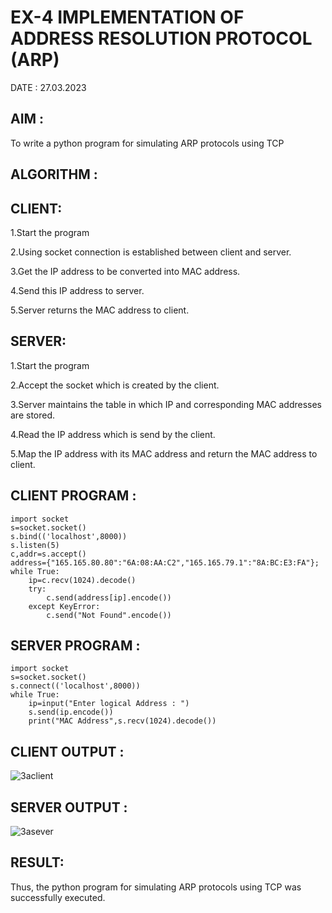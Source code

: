 # EX-4 IMPLEMENTATION OF ADDRESS RESOLUTION PROTOCOL (ARP)
DATE : 27.03.2023

## AIM :
To write a python program for simulating ARP protocols using TCP

## ALGORITHM :
## CLIENT:

1.Start the program

2.Using socket connection is established between client and server.

3.Get the IP address to be converted into MAC address.

4.Send this IP address to server.

5.Server returns the MAC address to client.

## SERVER:

1.Start the program

2.Accept the socket which is created by the client.

3.Server maintains the table in which IP and corresponding MAC addresses are stored.

4.Read the IP address which is send by the client.

5.Map the IP address with its MAC address and return the MAC address to client.

## CLIENT PROGRAM :
```
import socket
s=socket.socket()
s.bind(('localhost',8000))
s.listen(5)
c,addr=s.accept()
address={"165.165.80.80":"6A:08:AA:C2","165.165.79.1":"8A:BC:E3:FA"};
while True:
    ip=c.recv(1024).decode()
    try:
        c.send(address[ip].encode())
    except KeyError:
        c.send("Not Found".encode())
 ```      
## SERVER PROGRAM :
```
import socket
s=socket.socket()
s.connect(('localhost',8000))
while True:
    ip=input("Enter logical Address : ")
    s.send(ip.encode())
    print("MAC Address",s.recv(1024).decode())
 `````   
## CLIENT OUTPUT :

![3aclient](https://github.com/yogeshrao05/EX-4/assets/122008288/db3f39c1-1198-474b-beeb-6fc2165a1051)

## SERVER OUTPUT :

![3asever](https://github.com/yogeshrao05/EX-4/assets/122008288/5b3e8cbf-7fca-4ed6-97a2-ed1fc0bd5e20)

## RESULT:
Thus, the python program for simulating ARP protocols using TCP was successfully executed.
